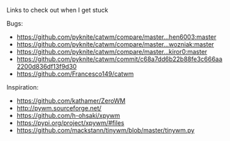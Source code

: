 Links to check out when I get stuck

Bugs:
* https://github.com/pyknite/catwm/compare/master...hen6003:master
* https://github.com/pyknite/catwm/compare/master...wozniak:master
* https://github.com/pyknite/catwm/compare/master...kiror0:master
* https://github.com/pyknite/catwm/commit/c68a7dd6b22b88fe3c666aa2200d836df13f9d30
* https://github.com/Francesco149/catwm

Inspiration:
* https://github.com/kathamer/ZeroWM
* http://pywm.sourceforge.net/
* https://github.com/h-ohsaki/xpywm
* https://pypi.org/project/xpywm/#files
* https://github.com/mackstann/tinywm/blob/master/tinywm.py
